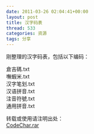 ```yaml
---
date: 2011-03-26 02:04:41+00:00
layout: post
title: 汉字码表
thread: 533
categories: 资源
tags: 分享
---
```


刚整理的汉字码表，包括以下编码：  
  
倉吉碼.txt  
嘸蝦米.txt  
汉字笔划.txt  
汉语拼音.txt  
注音符號.txt  
通用拼音.txt  
<!-- more -->  
转载或使用请注明出处：  
[CodeChar.rar](/assets/1301047407_7597ce4b.rar)  

